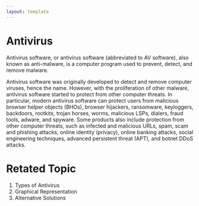```yaml
---
layout: template
---
```

# Antivirus
Antivirus software, or antivirus software (abbreviated to AV software), also known as anti-malware, is a computer program used to prevent, detect, and remove malware.

Antivirus software was originally developed to detect and remove computer viruses, hence the name. However, with the proliferation of other malware, antivirus software started to protect from other computer threats. In particular, modern antivirus software can protect users from malicious browser helper objects (BHOs), browser hijackers, ransomware, keyloggers, backdoors, rootkits, trojan horses, worms, malicious LSPs, dialers, fraud tools, adware, and spyware. Some products also include protection from other computer threats, such as infected and malicious URLs, spam, scam and phishing attacks, online identity (privacy), online banking attacks, social engineering techniques, advanced persistent threat (APT), and botnet DDoS attacks.

# Retated Topic
1.  Types of Antivirus
1. Graphical Representation
1.  Alternative Solutions
